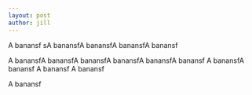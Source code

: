 ```yaml
---
layout: post
author: jill
---
```

A banansf
sA banansfA banansfA banansfA banansf

A banansfA banansfA banansfA banansfA banansfA banansf
A banansfA banansf
A banansf
A banansf

A banansf